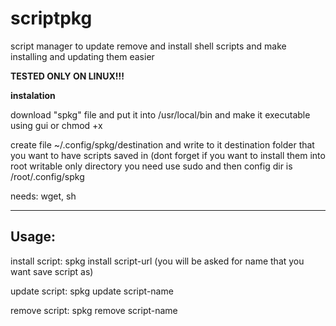 # scriptpkg
script manager to update remove and install shell scripts and make installing and updating them easier

**TESTED ONLY ON LINUX!!!**

**instalation**

download "spkg" file and put it into /usr/local/bin and make it executable using gui or chmod +x

create file  ~/.config/spkg/destination and write to it destination folder that you want to have scripts saved in (dont forget if you want to install them into root writable only directory you need use sudo and then config dir is /root/.config/spkg

needs: wget, sh

---------------------------------------------------------------------------------
Usage:
---------------------------------------------------------------------------------

install script:
spkg install script-url (you will be asked for name that you want save script as)

update script:
spkg update script-name

remove script:
spkg remove script-name

